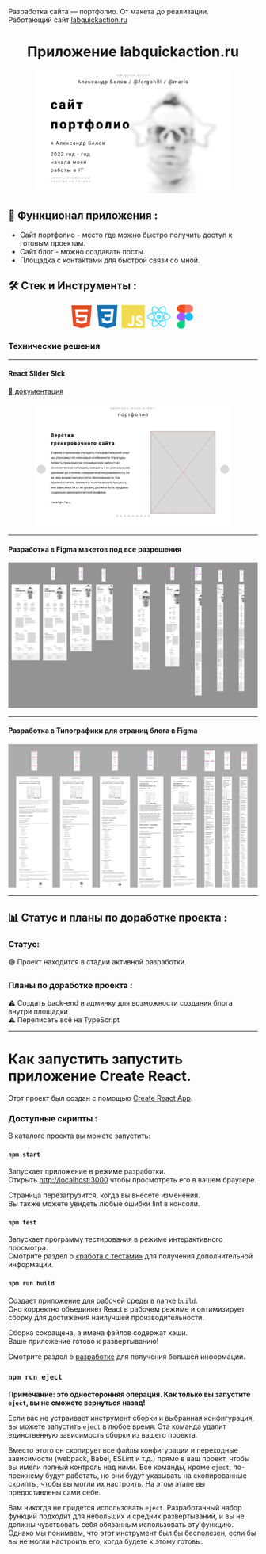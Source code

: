 Разработка сайта — портфолио. От макета до реализации.\
Работающий сайт [labquickaction.ru](https://labquickaction.ru/)

<div id="header" align="center">
  <h1>Приложение <b>labquickaction.ru</b></h1>
</div>
<div align="center">
  <img src="./src/img/readmy/section1__1440_HEADER.webp" alt="background about me" width="400"/>
</div>



## 🧱 Функционал приложения :
- Сайт портфолио - место где можно быстро получить доступ к готовым проектам.
- Сайт блог - можно создавать посты.
- Площадка с контактами для быстрой связи со мной.

## 🛠️ Стек и Инструменты :

<div align="center">
<img src="./src/img/readmy/html5-plain.svg" style="width: 48px"/>
<img src="./src/img/readmy/css3-plain.svg" style="width: 48px"/>
<img src="./src/img/readmy/javascript-plain.svg" style="width: 48px"/>
<img src="./src/img/readmy/react-original.svg" style="width: 48px"/>
<img src="./src/img/readmy/figma-original.svg" style="width: 48px"/>
</div>


### Технические решения
---
#### React Slider Slck
[📄 документация](https://react-slick.neostack.com/)
<div align="center">
  <img src="./src/img/readmy/section4.webp" alt="background about me" width="400"/>
</div>



---
#### Разработка в Figma макетов под все разрешения

<div align="center">
  <img src="./src/img/readmy/SrctionAll.webp" alt="background screen all size"/>
</div>


---
#### Разработка в Типографики для страниц блога в Figma

<div align="center">
  <img src="./src/img/readmy/blogPage.webp" alt="background screen all size"/>
</div>


---

## 📊 Статус и планы по доработке проекта :

### Статус: 
🟢 Проект находится в стадии активной разработки.

### Планы по доработке проекта :
⚠️ Создать back-end и админку для возможности создания блога внутри площадки\
⚠️ Переписать всё на TypeScript


---
# Как запустить запустить приложение Create React.

Этот проект был создан с помощью [Create React App](https://github.com/facebook/create-react-app).

### Доступные скрипты :

В каталоге проекта вы можете запустить:

#### `npm start`

Запускает приложение в режиме разработки.\
Открыть [http://localhost:3000](http://localhost:3000) чтобы просмотреть его в вашем браузере.

Страница перезагрузится, когда вы внесете изменения.\
Вы также можете увидеть любые ошибки lint в консоли.
 
#### `npm test`

Запускает программу тестирования в режиме интерактивного просмотра.\
Смотрите раздел о [«работа с тестами»](https://facebook.github.io/create-react-app/docs/running-tests) для получения дополнительной информации.

#### `npm run build`

Создает приложение для рабочей среды в папке `build`.\
Оно корректно объединяет React в рабочем режиме и оптимизирует сборку для достижения наилучшей производительности.

Сборка сокращена, а имена файлов содержат хэши.\
Ваше приложение готово к развертыванию!

Смотрите раздел о [разработке](https://facebook.github.io/create-react-app/docs/deployment) для получения большей информации.

### `npm run eject`

**Примечание: это односторонняя операция. Как только вы запустите `eject`, вы не сможете вернуться назад!**

Если вас не устраивает инструмент сборки и выбранная конфигурация, вы можете запустить `eject` в любое время. Эта команда удалит единственную зависимость сборки из вашего проекта.

Вместо этого он скопирует все файлы конфигурации и переходные зависимости (webpack, Babel, ESLint и т.д.) прямо в ваш проект, чтобы вы имели полный контроль над ними. Все команды, кроме `eject`, по-прежнему будут работать, но они будут указывать на скопированные скрипты, чтобы вы могли их настроить. На этом этапе вы предоставлены сами себе.

Вам никогда не придется использовать `eject`. Разработанный набор функций подходит для небольших и средних развертываний, и вы не должны чувствовать себя обязанным использовать эту функцию. Однако мы понимаем, что этот инструмент был бы бесполезен, если бы вы не могли настроить его, когда будете к этому готовы.

